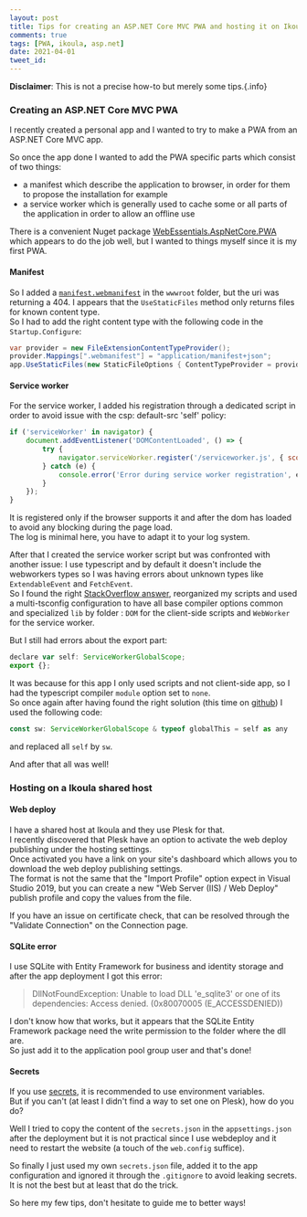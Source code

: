 ```yaml
---
layout: post
title: Tips for creating an ASP.NET Core MVC PWA and hosting it on Ikoula Shared Host
comments: true
tags: [PWA, ikoula, asp.net]
date: 2021-04-01
tweet_id: 
---
```


**Disclaimer**: This is not a precise how-to but merely some tips.{.info}

### Creating an ASP.NET Core MVC PWA

I recently created a personal app and I wanted to try to make a PWA from an ASP.NET Core MVC app.

So once the app done I wanted to add the PWA specific parts which consist of two things:
- a manifest which describe the application to browser, in order for them to propose the installation for example
- a service worker which is generally used to cache some or all parts of the application in order to allow an offline use

There is a convenient Nuget package [WebEssentials.AspNetCore.PWA](https://www.nuget.org/packages/WebEssentials.AspNetCore.PWA/) which appears to do the job well, but I wanted to things myself since it is my first PWA.

#### Manifest

So I added a [`manifest.webmanifest`](https://developer.mozilla.org/en-US/docs/Web/Manifest) in the `wwwroot` folder, but the uri was returning a 404.
I appears that the `UseStaticFiles` method only returns files for known content type.  
So I had to add the right content type with the following code in the `Startup.Configure`:
``` csharp
var provider = new FileExtensionContentTypeProvider();
provider.Mappings[".webmanifest"] = "application/manifest+json";
app.UseStaticFiles(new StaticFileOptions { ContentTypeProvider = provider});
```

#### Service worker

For the service worker, I added his registration through a dedicated script in order to avoid issue with the csp: default-src 'self' policy:
``` js
if ('serviceWorker' in navigator) {
    document.addEventListener('DOMContentLoaded', () => {
        try {
            navigator.serviceWorker.register('/serviceworker.js', { scope: '/' });
        } catch (e) {
            console.error('Error during service worker registration', e);
        }
    });
}
```
It is registered only if the browser supports it and after the dom has loaded to avoid any blocking during the page load.  
The log is minimal here, you have to adapt it to your log system.

After that I created the service worker script but was confronted with another issue: I use typescript and by default it doesn't include the webworkers types so I was having errors about unknown types like `ExtendableEvent` and `FetchEvent`.  
So I found the right [StackOverflow answer](https://stackoverflow.com/questions/56356655/structuring-a-typescript-project-with-workers), reorganized my scripts and used a multi-tsconfig configuration to have all base compiler options common and specialized `lib` by folder : `DOM` for the client-side scripts and `WebWorker` for the service worker.

But I still had errors about the export part:
``` js
declare var self: ServiceWorkerGlobalScope;
export {};
```
It was because for this app I only used scripts and not client-side app, so I had the typescript compiler `module` option set to `none`.  
So once again after having found the right solution (this time on [github](https://github.com/microsoft/TypeScript/issues/11781#issuecomment-785350836)) I used the following code:
``` js
const sw: ServiceWorkerGlobalScope & typeof globalThis = self as any
```
and replaced all `self` by `sw`.

And after that all was well!

### Hosting on a Ikoula shared host


#### Web deploy
I have a shared host at Ikoula and they use Plesk for that.  
I recently discovered that Plesk have an option to activate the web deploy publishing under the hosting settings.  
Once activated you have a link on your site's dashboard which allows you to download the web deploy publishing settings.  
The format is not the same that the "Import Profile" option expect in Visual Studio 2019, but you can create a new "Web Server (IIS) / Web Deploy" publish profile and copy the values from the file.

If you have an issue on certificate check, that can be resolved through the "Validate Connection" on the Connection page.

#### SQLite error
I use SQLite with Entity Framework for business and identity storage and after the app deployment I got this error:
> DllNotFoundException: Unable to load DLL 'e_sqlite3' or one of its dependencies: Access denied. (0x80070005 (E_ACCESSDENIED))

I don't know how that works, but it appears that the SQLite Entity Framework package need the write permission to the folder where the dll are.  
So just add it to the application pool group user and that's done!

#### Secrets
If you use [secrets](https://docs.microsoft.com/en-us/aspnet/core/security/app-secrets), it is recommended to use environment variables.  
But if you can't (at least I didn't find a way to set one on Plesk), how do you do?

Well I tried to copy the content of the `secrets.json` in the `appsettings.json` after the deployment but it is not practical since I use webdeploy and it need to restart the website (a touch of the `web.config` suffice).

So finally I just used my own `secrets.json` file, added it to the app configuration and ignored it through the `.gitignore` to avoid leaking secrets.  
It is not the best but at least that do the trick.

So here my few tips, don't hesitate to guide me to better ways!